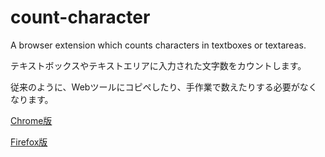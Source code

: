 # count-character
A browser extension which counts characters in textboxes or textareas.

テキストボックスやテキストエリアに入力された文字数をカウントします。

従来のように、Webツールにコピペしたり、手作業で数えたりする必要がなくなります。

[Chrome版](https://chrome.google.com/webstore/detail/%E6%96%87%E5%AD%97%E6%95%B0%E3%82%AB%E3%82%A6%E3%83%B3%E3%83%88/bhfihcmmnnagikobmgakbjliddjmfgmd)

[Firefox版](https://addons.mozilla.org/ja/firefox/addon/count-character/)
